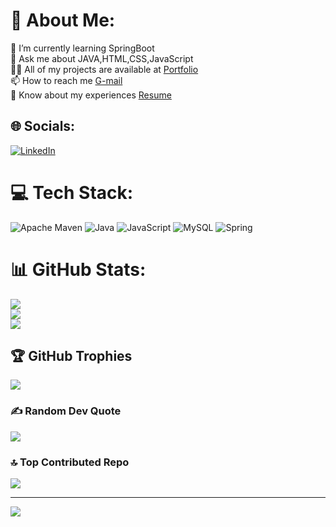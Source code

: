 # 💫 About Me:
🌱 I’m currently learning SpringBoot<br>💬 Ask me about JAVA,HTML,CSS,JavaScript<br>👨‍💻 All of my projects are available at [Portfolio](https://gaurav-g-k.github.io)<br>📫 How to reach me [G-mail](gauravkanaujiya@gmail.com)<br>📄 Know about my experiences [Resume](https://drive.google.com/file/d/1iEmmS-9DYq3q1tybU-4eYxr9tlhQk3ig/view)<br>


## 🌐 Socials:
[![LinkedIn](https://img.shields.io/badge/LinkedIn-%230077B5.svg?logo=linkedin&logoColor=white)](https://linkedin.com/in/https://www.linkedin.com/in/gaurav-kanaujiya-b675a2132) 

# 💻 Tech Stack:
![Apache Maven](https://img.shields.io/badge/Apache%20Maven-C71A36?style=for-the-badge&logo=Apache%20Maven&logoColor=white) ![Java](https://img.shields.io/badge/java-%23ED8B00.svg?style=for-the-badge&logo=java&logoColor=white) ![JavaScript](https://img.shields.io/badge/javascript-%23323330.svg?style=for-the-badge&logo=javascript&logoColor=%23F7DF1E) ![MySQL](https://img.shields.io/badge/mysql-%2300f.svg?style=for-the-badge&logo=mysql&logoColor=white) ![Spring](https://img.shields.io/badge/spring-%236DB33F.svg?style=for-the-badge&logo=spring&logoColor=white)
# 📊 GitHub Stats:
![](https://github-readme-stats.vercel.app/api?username=Gaurav-G-K&theme=dark&hide_border=false&include_all_commits=true&count_private=true)<br/>
![](https://github-readme-streak-stats.herokuapp.com/?user=Gaurav-G-K&theme=dark&hide_border=false)<br/>
![](https://github-readme-stats.vercel.app/api/top-langs/?username=Gaurav-G-K&theme=dark&hide_border=false&include_all_commits=true&count_private=true&layout=compact)

## 🏆 GitHub Trophies
![](https://github-profile-trophy.vercel.app/?username=Gaurav-G-K&theme=radical&no-frame=false&no-bg=false&margin-w=4)

### ✍️ Random Dev Quote
![](https://quotes-github-readme.vercel.app/api?type=horizontal&theme=radical)

### 🔝 Top Contributed Repo
![](https://github-contributor-stats.vercel.app/api?username=Gaurav-G-K&limit=5&theme=dark&combine_all_yearly_contributions=true)

---
[![](https://visitcount.itsvg.in/api?id=Gaurav-G-K&icon=0&color=0)](https://visitcount.itsvg.in)

<!-- Proudly created with GPRM ( https://gprm.itsvg.in ) -->
